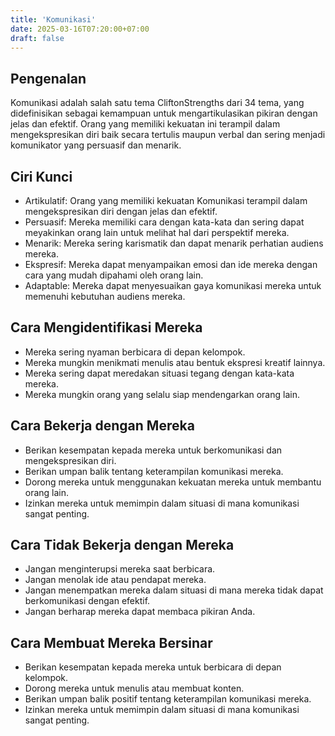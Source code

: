 ```yaml
---
title: 'Komunikasi'
date: 2025-03-16T07:20:00+07:00
draft: false
---
```


## Pengenalan

Komunikasi adalah salah satu tema CliftonStrengths dari 34 tema, yang didefinisikan sebagai kemampuan untuk mengartikulasikan pikiran dengan jelas dan efektif. Orang yang memiliki kekuatan ini terampil dalam mengekspresikan diri baik secara tertulis maupun verbal dan sering menjadi komunikator yang persuasif dan menarik.

## Ciri Kunci

- Artikulatif: Orang yang memiliki kekuatan Komunikasi terampil dalam mengekspresikan diri dengan jelas dan efektif.
- Persuasif: Mereka memiliki cara dengan kata-kata dan sering dapat meyakinkan orang lain untuk melihat hal dari perspektif mereka.
- Menarik: Mereka sering karismatik dan dapat menarik perhatian audiens mereka.
- Ekspresif: Mereka dapat menyampaikan emosi dan ide mereka dengan cara yang mudah dipahami oleh orang lain.
- Adaptable: Mereka dapat menyesuaikan gaya komunikasi mereka untuk memenuhi kebutuhan audiens mereka.

## Cara Mengidentifikasi Mereka

- Mereka sering nyaman berbicara di depan kelompok.
- Mereka mungkin menikmati menulis atau bentuk ekspresi kreatif lainnya.
- Mereka sering dapat meredakan situasi tegang dengan kata-kata mereka.
- Mereka mungkin orang yang selalu siap mendengarkan orang lain.

## Cara Bekerja dengan Mereka

- Berikan kesempatan kepada mereka untuk berkomunikasi dan mengekspresikan diri.
- Berikan umpan balik tentang keterampilan komunikasi mereka.
- Dorong mereka untuk menggunakan kekuatan mereka untuk membantu orang lain.
- Izinkan mereka untuk memimpin dalam situasi di mana komunikasi sangat penting.

## Cara Tidak Bekerja dengan Mereka

- Jangan menginterupsi mereka saat berbicara.
- Jangan menolak ide atau pendapat mereka.
- Jangan menempatkan mereka dalam situasi di mana mereka tidak dapat berkomunikasi dengan efektif.
- Jangan berharap mereka dapat membaca pikiran Anda.

## Cara Membuat Mereka Bersinar

- Berikan kesempatan kepada mereka untuk berbicara di depan kelompok.
- Dorong mereka untuk menulis atau membuat konten.
- Berikan umpan balik positif tentang keterampilan komunikasi mereka.
- Izinkan mereka untuk memimpin dalam situasi di mana komunikasi sangat penting.
